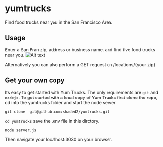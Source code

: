 # yumtrucks
Find food trucks near you in the San Francisco Area. 

## Usage
Enter a San Fran zip, address or business name. and find five food trucks near you. 
![Alt text](https://snipboard.io/CR5EF8.jpg "Yum Trucks UI")

Alternatively you can also perform a GET request on /locations/{your zip}

## Get your own copy
Its easy to get started with Yum Trucks. The only requirements are `git` and `nodejs`. To get started with a local copy of Yum Trucks first clone the repo, cd into the yumtrucks folder and start the node server 

`git clone  git@github.com:shaded2/yumtrucks.git`

`cd yumtrucks` save the .env file in this dirctory. 

`node server.js`

Then navigate your localhost:3030 on your browser. 
